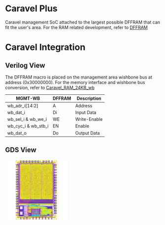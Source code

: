 # Caravel Plus
Caravel management SoC attached to the largest possible DFFRAM that can fit the user's area. For the RAM related development, refer to [DFFRAM](https://github.com/shalan/DFFRAM)

# Caravel Integration

## Verilog View

The DFFRAM macro is placed on the management area wishbone bus at address (0x30000000). For the memory interface and wishbone bus conversion, refer to [Caravel_RAM_24KB_wb](https://github.com/shalan/Caravel_Plus/blob/master/verilog/rtl/Caravel_RAM_24KB_wb.v)

 MGMT-WB               | DFFRAM        |  Description
| -----------------    | ------------- | -------------
|  wb_adr_i[14:2]      | A             | Address
|  wb_dat_i            | Di            | Input Data
|  wb_sel_i & wb_we_i  | WE            | Write-Enable
|  wb_cyc_i & wb_stb_i | EN            | Enable
|  wb_dat_o            | Do            | Output Data


## GDS View

<p align=”center”>
<img src="doc/caravel.png" width="40%" height="40%">
</p>
